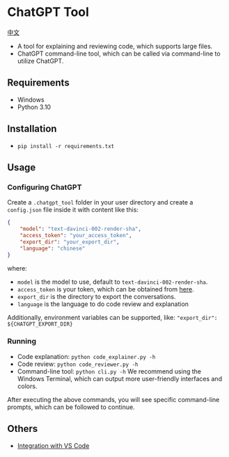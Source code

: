 # ChatGPT Tool

[中文](./readme_zh.md)

- A tool for explaining and reviewing code, which supports large files.
- ChatGPT command-line tool, which can be called via command-line to utilize ChatGPT.

## Requirements

- Windows
- Python 3.10

## Installation

- `pip install -r requirements.txt`

## Usage

### Configuring ChatGPT

Create a `.chatgpt_tool` folder in your user directory and create a `config.json` file inside it with content like this:

```json
{
    "model": "text-davinci-002-render-sha",
    "access_token": "your_access_token",
    "export_dir": "your_export_dir",
    "language": "chinese"
}
```

where:

- `model` is the model to use, default to `text-davinci-002-render-sha`.
- `access_token` is your token, which can be obtained from [here](https://chat.openai.com/api/auth/session).
- `export_dir` is the directory to export the conversations.
- `language` is the language to do code review and explanation

Additionally, environment variables can be supported, like: `"export_dir": ${CHATGPT_EXPORT_DIR}`

### Running

- Code explanation: `python code_explainer.py -h`
- Code review: `python code_reviewer.py -h`
- Command-line tool: `python cli.py -h` We recommend using the Windows Terminal, which can output more user-friendly interfaces and colors.

After executing the above commands, you will see specific command-line prompts, which can be followed to continue.

## Others

- [Integration with VS Code](./vscode.md)